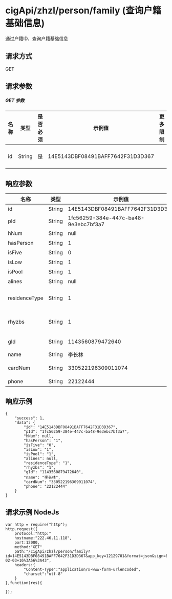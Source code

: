 # cigApi/zhzl/person/family (查询户籍基础信息)

通过户籍ID，查询户籍基础信息

## 请求方式

GET

## 请求参数

##### GET 参数

名称|类型|是否必须|示例值|更多限制|描述
--|--|--|--|--|--
id|String|是|14E5143DBF08491BAFF7642F31D3D367||户籍ID

## 响应参数

名称|类型|示例值|描述
--|--|--|--
id|String|14E5143DBF08491BAFF7642F31D3D367|户籍ID
pId|String|1fc56259-384e-447c-ba48-9e3ebc7bf3a7|户主人口ID 
hNum|String|null|户号
hasPerson|String|1|是否有户无人 
isFive|String|0|是否五保户
isLow|String|1|是否低保户
isPool|String|1|是否贫困户
alines|String|null|家庭称号
residenceType|String|1|户口类型 ，域字段：residenceType
rhyzbs|String|1|人户一致标识，域字段：rhyzbs
gId|String|1143560879472640|户籍所在网格ID
name|String|李长林|户主姓名
cardNum|String|330522196309011074|户主身份证号码
phone|String|22122444|户主手机号码

## 响应示例
```
{
    "success": 1, 
    "data": {
        "id": "14E5143DBF08491BAFF7642F31D3D367", 
        "pId": "1fc56259-384e-447c-ba48-9e3ebc7bf3a7", 
        "hNum": null, 
        "hasPerson": "1", 
        "isFive": "0", 
        "isLow": "1", 
        "isPool": "1", 
        "alines": null, 
        "residenceType": "1", 
        "rhyzbs": "1", 
        "gId": "1143560879472640", 
        "name": "李长林", 
        "cardNum": "330522196309011074", 
        "phone": "22122444"
    }
}
```

## 请求示例 NodeJs
```
var http = require("http");
http.request({
    protocol:"http:"
    hostname:"222.46.11.118",
    port:12080,
    method:"GET"
    path:"/cigApi/zhzl/person/family?id=14E5143DBF08491BAFF7642F31D3D367&app_key=12129701&format=json&sign=E15F129BE9B67FB2346A0C1D54D0D589&sign_method=hmac&timestamp=2017-02-03+16%3A56%3A43",
    headers:{
        "Content-Type":"application/x-www-form-urlencoded",
        "charset":"utf-8"
    }
},function(res){

});
```